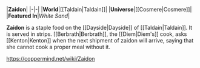 |**Zaidon**|
|-|-|
|**World**|[[Taldain\|Taldain]]|
|**Universe**|[[Cosmere\|Cosmere]]|
|**Featured In**|*White Sand*|

**Zaidon** is a staple food on the [[Dayside\|Dayside]] of [[Taldain\|Taldain]]. It is served in strips. [[Berbrath\|Berbrath]], the [[Diem\|Diem's]] cook, asks [[Kenton\|Kenton]] when the next shipment of zaidon will arrive, saying that she cannot cook a proper meal without it.



https://coppermind.net/wiki/Zaidon